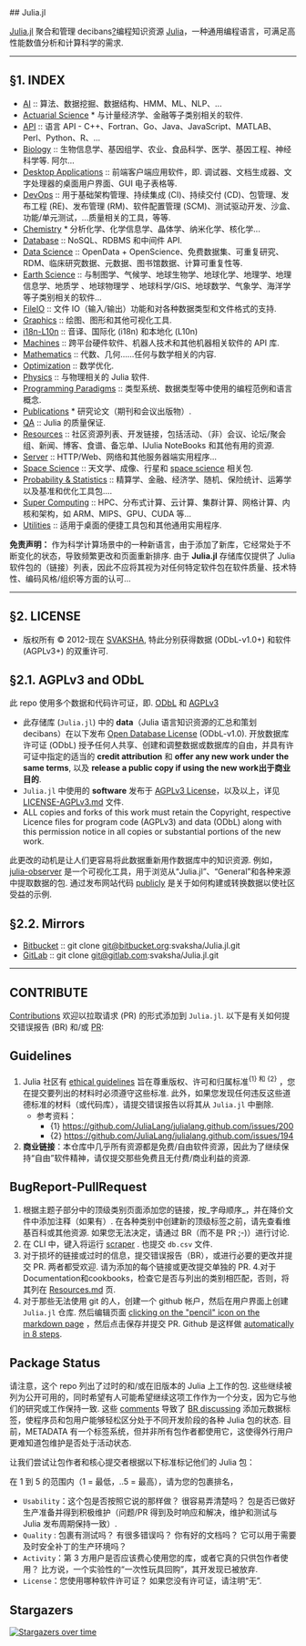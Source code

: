 <div class="github-widget" data-repo="svaksha/Julia.jl"></div>
## Julia.jl

[Julia.jl](http://svaksha.github.io/Julia.jl) 聚合和管理 decibans[?](https://github.com/svaksha/Julia.jl/issues/150#issuecomment-483116981)编程知识资源 [Julia](https://github.com/JuliaLang)，一种通用编程语言，可满足高性能数值分析和计算科学的需求.


----

## §1. INDEX <span id="1-INDEX"><span>

+ [AI](https://github.com/svaksha/Julia.jl/blob/master/AI.md) :: 算法、数据挖掘、数据结构、HMM、ML、NLP、...
+ [Actuarial Science](https://github.com/svaksha/Julia.jl/blob/master/ActuarialScience.md) * 与计量经济学、金融等子类别相关的软件.
+ [API](https://github.com/svaksha/Julia.jl/blob/master/API.md) :: 语言 API - C++、Fortran、Go、Java、JavaScript、MATLAB、Perl、Python、R、...
+ [Biology](https://github.com/svaksha/Julia.jl/blob/master/Biology.md)  :: 生物信息学、基因组学、农业、食品科学、医学、基因工程、神经科学等. 阿尔...
+ [Desktop Applications](https://github.com/svaksha/Julia.jl/blob/master/DesktopApplications.md)  :: 前端客户端应用软件，即. 调试器、文档生成器、文字处理器的桌面用户界面、GUI 电子表格等.
+ [DevOps](https://github.com/svaksha/Julia.jl/blob/master/DevOps.md) :: 用于基础架构管理、持续集成 (CI)、持续交付 (CD)、包管理、发布工程 (RE)、发布管理 (RM)、软件配置管理 (SCM)、测试驱动开发、沙盒、功能/单元测试，...质量相关的工具，等等.
+ [Chemistry](https://github.com/svaksha/Julia.jl/blob/master/Chemistry.md) * 分析化学、化学信息学、晶体学、纳米化学、核化学...
+ [Database](https://github.com/svaksha/Julia.jl/blob/master/Database.md) :: NoSQL、RDBMS 和中间件 API.
+ [Data Science](https://github.com/svaksha/Julia.jl/blob/master/DataScience.md) :: OpenData + OpenScience、免费数据集、可重复研究、RDM、临床研究数据、元数据、图书馆数据、计算可重复性等.
+ [Earth Science](https://github.com/svaksha/Julia.jl/blob/master/Earth-Science.md) :: 与制图学、气候学、地球生物学、地球化学、地理学、地理信息学、地质学 、地球物理学 、地球科学/GIS、地球数学、气象学、海洋学等子类别相关的软件...
+ [FileIO](https://github.com/svaksha/Julia.jl/blob/master/FileIO.md) :: 文件 IO（输入/输出）功能和对各种数据类型和文件格式的支持.
+ [Graphics](https://github.com/svaksha/Julia.jl/blob/master/Graphics.md) :: 绘图、图形和其他可视化工具.
+ [i18n-L10n](https://github.com/svaksha/Julia.jl/blob/master/i18n-L10n.md) :: 音译、国际化 (i18n) 和本地化 (L10n)
+ [Machines](https://github.com/svaksha/Julia.jl/blob/master/Machines.md) :: 跨平台硬件软件、机器人技术和其他机器相关软件的 API 库.
+ [Mathematics](https://github.com/svaksha/Julia.jl/blob/master/Mathematics.md) :: 代数、几何……任何与数学相关的内容.
+ [Optimization](https://github.com/svaksha/Julia.jl/blob/master/Optimization.md) :: 数学优化.
+ [Physics](https://github.com/svaksha/Julia.jl/blob/master/Physics.md) :: 与物理相关的 Julia 软件.
+ [Programming Paradigms](https://github.com/svaksha/Julia.jl/blob/master/Programming-Paradigms.md) :: 类型系统、数据类型等中使用的编程范例和语言概念.
+ [Publications](https://github.com/svaksha/Julia.jl/blob/master/Publications.md) * 研究论文（期刊和会议出版物）.
+ [QA](https://github.com/svaksha/Julia.jl/blob/master/QA.md) :: Julia 的质量保证.
+ [Resources](https://github.com/svaksha/Julia.jl/blob/master/Resources.md) :: 社区资源列表、开发链接，包括活动、（非）会议、论坛/聚会组、新闻、博客、食谱、备忘单、IJulia NoteBooks 和其他有用的资源.
+ [Server](https://github.com/svaksha/Julia.jl/blob/master/Server.md) :: HTTP/Web、网络和其他服务器端实用程序...
+ [Space Science](https://github.com/svaksha/Julia.jl/blob/master/Space-Science.md) :: 天文学、成像、行星和 [space science](https://en.wikipedia.org/wiki/Outline_of_space_science) 相关包.
+ [Probability & Statistics](https://github.com/svaksha/Julia.jl/blob/master/Probability-Statistics.md) :: 精算学、金融、经济学、随机、保险统计、运筹学以及基准和优化工具包....
+ [Super Computing](https://github.com/svaksha/Julia.jl/blob/master/Super-Computing.md) :: HPC、分布式计算、云计算、集群计算、网格计算、内核和架构，如 ARM、MIPS、GPU、CUDA 等...
+ [Utilities](https://github.com/svaksha/Julia.jl/blob/master/Utilities.md) :: 适用于桌面的便捷工具包和其他通用实用程序.

 **免责声明：** 作为科学计算场景中的一种新语言，由于添加了新库，它经常处于不断变化的状态，导致频繁更改和页面重新排序. 由于 **Julia.jl** 存储库仅提供了 Julia 软件包的（链接）列表，因此不应将其视为对任何特定软件包在软件质量、技术特性、编码风格/组织等方面的认可...

----

## §2. LICENSE <span id="2-LICENSE"><span>

+ 版权所有 © 2012-现在 [SVAKSHA](http://svaksha.com/pages/Bio), 特此分别获得数据 (ODbL-v1.0+) 和软件 (AGPLv3+) 的双重许可.

## §2.1. AGPLv3 and ODbL <span id="2-1-AGPLv3-and-ODbL"><span>
此 repo 使用多个数据和代码许可证，即. [ODbL](https://opendatacommons.org/licenses/odbl/1-0/) 和 [AGPLv3](http://www.gnu.org/licenses/agpl-3.0.html)

+ 此存储库 (`Julia.jl`) 中的 __data__（Julia 语言知识资源的汇总和策划 decibans）在以下发布 [Open Database License](https://opendatacommons.org/licenses/odbl/1-0/)  (ODbL-v1.0). 开放数据库许可证 (ODbL) 授予任何人共享、创建和调整数据或数据库的自由，并具有许可证中指定的适当的 __credit attribution__ 和 __offer any new work under the same terms__, 以及 __release a public copy if using the new work出于商业目的__.
+ `Julia.jl` 中使用的 __software__ 发布于 [AGPLv3 License](http://www.gnu.org/licenses/agpl-3.0.html)，以及以上，详见 [LICENSE-AGPLv3.md](https://github.com/svaksha/Julia.jl/blob/master/LICENSE-AGPLv3.md) 文件.
+ ALL copies and forks of this work must retain the Copyright, respective Licence files for program code (AGPLv3) and data (ODbL) along with this permission notice in all copies or substantial portions of the new work.

此更改的动机是让人们更容易将此数据重新用作数据库中的知识资源. 例如， [julia-observer](https://juliaobserver.com) 是一个可视化工具，用于浏览从“Julia.jl”、“General”和各种来源中提取数据的包. 通过发布网站代码 [publicly](https://github.com/djsegal/julia_observer) 是关于如何构建或转换数据以使社区受益的示例.

## §2.2. Mirrors <span id="2-2-Mirrors"><span>

+ [Bitbucket](https://bitbucket.org/svaksha/Julia.jl) :: git clone git@bitbucket.org:svaksha/Julia.jl.git
+ [GitLab](https://gitlab.com/svaksha/Julia.jl) :: git clone git@gitlab.com:svaksha/Julia.jl.git

----

## CONTRIBUTE

[Contributions](https://github.com/svaksha/Julia.jl/graphs/contributors) 欢迎以拉取请求 (PR) 的形式添加到 `Julia.jl`. 以下是有关如何提交错误报告 (BR) 和/或 [PR](https://github.com/svaksha/Julia.jl/pulls):


## Guidelines

1. Julia 社区有 [ethical guidelines](http://julialang.org/community/standards/) 旨在尊重版权、许可和归属标准<sup>{1} 和 {2}</sup> ，您在提交要列出的材料时必须遵守这些标准. 此外，如果您发现任何违反这些道德标准的材料（或代码库），请提交错误报告以将其从 `Julia.jl` 中删除.
   + 参考资料：
        + {1} https://github.com/JuliaLang/julialang.github.com/issues/200
        + {2} https://github.com/JuliaLang/julialang.github.com/issues/194
2. __商业链接__：本仓库中几乎所有资源都是免费/自由软件资源，因此为了继续保持“自由”软件精神，请仅提交那些免费且无付费/商业利益的资源. 


## BugReport-PullRequest

 1. 根据主题子部分中的顶级类别页面添加您的链接，按_字母顺序_，并在降价文件中添加注释（如果有）. 在各种类别中创建新的顶级标签之前，请先查看维基百科或其他资源. 如果您无法决定，请通过 BR（而不是 PR ;-)）进行讨论.
2. 在 CLI 中，键入将运行 [scraper](https://github.com/svaksha/Julia.jl/blob/master/src/scrape.jl) . 也提交 `db.csv` 文件.
 3. 对于损坏的链接或过时的信息，提交错误报告（BR），或进行必要的更改并提交 PR. 两者都受欢迎. 请为添加的每个链接或更改提交单独的 PR.
4.对于Documentation和cookbooks，检查它是否与列出的类别相匹配，否则，将其列在 [Resources.md](https://github.com/svaksha/Julia.jl/blob/master/Resources.md) 页.
 5. 对于那些无法使用 git 的人，创建一个 github 帐户，然后在用户界面上创建 `Julia.jl` 仓库. 然后编辑页面 [clicking on the "pencil" icon on the markdown page](https://help.github.com/articles/editing-files-in-your-repository) ，然后点击保存并提交 PR.  Github 是这样做 [automatically in 8 steps](https://help.github.com/articles/editing-files-in-another-user-s-repository).


## Package Status

请注意，这个 repo 列出了过时的和/或在旧版本的 Julia 上工作的包. 这些继续被列为公开可用的，同时希望有人可能希望继续这项工作作为一个分支，因为它与他们的研究或工作保持一致. 这些 [comments](https://github.com/svaksha/Julia.jl/commit/a884fe9e921d57b87d85e970c2f57b8f21025641#commitcomment-15802037) 导致了 [BR discussing](https://github.com/svaksha/Julia.jl/issues/55) 添加元数据标签，使程序员和包用户能够轻松区分处于不同开发阶段的各种 Julia 包的状态. 目前，METADATA 有一个标签系统，但并非所有包作者都使用它，这使得外行用户更难知道包维护是否处于活动状态.

让我们尝试让包作者和核心提交者根据以下标准标记他们的 Julia 包：

在 1 到 5 的范围内（1 = 最低，..5 = 最高），请为您的包裹排名，

 + `Usability`：这个包是否按照它说的那样做？ 很容易弄清楚吗？ 包是否已做好生产准备并得到积极维护（问题/PR 得到及时响应和解决，维护和测试与 Julia 发布周期保持一致）.
 + `Quality` : 包裹有测试吗？ 有很多错误吗？ 你有好的文档吗？ 它可以用于需要及时安全补丁的生产环境吗？
 + `Activity`：第 3 方用户是否应该费心使用您的库，或者它真的只供包作者使用？ 比方说，一个实验性的“一次性玩具回购”，其开发现已被放弃.
 + `License`：您使用哪种软件许可证？ 如果您没有许可证，请注明“无”.


## Stargazers

[![Stargazers over time](https://starchart.cc/svaksha/Julia.jl.svg)](https://starchart.cc/svaksha/Julia.jl)
      
